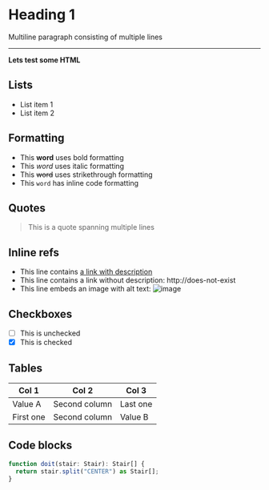 <!--
SPDX-FileCopyrightText: 2023 Kevin de Jong <monkaii@hotmail.com>
SPDX-License-Identifier: MIT
-->

# Heading 1

Multiline paragraph
consisting of multiple
lines

---

<div>
  <b>Lets test some HTML</b>
</div>

## Lists

* List item 1
* List item 2

## Formatting

- This **word** uses bold formatting
- This *word* uses italic formatting
- This ~~word~~ uses strikethrough formatting
- This `word` has inline code formatting

## Quotes

> This is a quote
> spanning multiple lines

## Inline refs

- This line contains [a link with description](http://does-not-exist)
- This line contains a link without description: http://does-not-exist
- This line embeds an image with alt text: ![image](path-to-image.png)

## Checkboxes

- [ ] This is unchecked
- [x] This is checked

## Tables

| Col 1 | Col 2 | Col 3 |
| ----- | ----- | ----- |
| Value A | Second column | Last one |
| First one | Second column | Value B |

## Code blocks

```typescript
function doit(stair: Stair): Stair[] {
  return stair.split("CENTER") as Stair[];
}
```